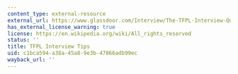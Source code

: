 ```yaml
---
content_type: external-resource
external_url: https://www.glassdoor.com/Interview/The-TFPL-Interview-Questions-E7167958.htm
has_external_license_warning: true
license: https://en.wikipedia.org/wiki/All_rights_reserved
status: ''
title: TFPL Interview Tips
uid: c1bca594-a38a-45a8-9e3b-47866adb99ec
wayback_url: ''
---
```

